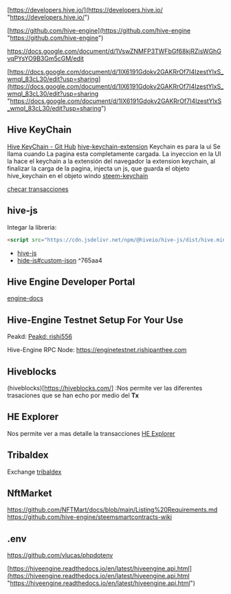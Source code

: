 [https://developers.hive.io/](https://developers.hive.io/ "https://developers.hive.io/")

[https://github.com/hive-engine](https://github.com/hive-engine "https://github.com/hive-engine")

https://docs.google.com/document/d/1VswZNMFP3TWFbGf68kjRZjsWGhGvqPYsYO9B3Gm5cGM/edit

[https://docs.google.com/document/d/1IX6191Gdokv2GAKRrOf7I4IzestYlxS_wmqI_83cL30/edit?usp=sharing](https://docs.google.com/document/d/1IX6191Gdokv2GAKRrOf7I4IzestYlxS_wmqI_83cL30/edit?usp=sharing "https://docs.google.com/document/d/1IX6191Gdokv2GAKRrOf7I4IzestYlxS_wmqI_83cL30/edit?usp=sharing")

## Hive KeyChain
[Hive KeyChain - Git Hub](https://github.com/hive-keychain)
[hive-keychain-extension](https://github.com/hive-keychain/hive-keychain-extension)
Keychain es para la ui
Se llama cuando La pagina esta completamente cargada.
La inyeccion en la UI la hace el keychain a la extensión del navegador
la extension keychain, al finalizar la carga de la pagina, injecta un js, que guarda el objeto hive_keychain en el objeto windo
[steem-keychain](https://github.com/MattyIce/steem-keychain)

[checar transacciones](https://he.dtools.dev/)



## hive-js
Integar la libreria:
```html
<script src="https://cdn.jsdelivr.net/npm/@hiveio/hive-js/dist/hive.min.js"></script>
```
- [hive-js](https://gitlab.syncad.com/hive/hive-js)
- [hide-js#custom-json](https://gitlab.syncad.com/hive/hive-js/tree/master/doc#custom-json) ^765aa4

## Hive Engine Developer Portal
[engine-docs](https://hive-engine.github.io/engine-docs/)

## Hive-Engine Testnet Setup For Your Use

Peakd: [Peakd: rishi556](https://peakd.com/hive-169321/@rishi556/hive-engine-testnet-setup-for-your-use)

Hive-Engine RPC Node:
https://enginetestnet.rishipanthee.com 


## Hiveblocks
(hiveblocks)[https://hiveblocks.com/] :Nos permite ver las diferentes trasaciones que se han echo por medio del **Tx**

## HE Explorer
Nos permite ver a mas detalle la transacciones
[HE Explorer](https://he.dtools.dev/)

## Tribaldex
Exchange 
[tribaldex](https://tribaldex.com/)

## NftMarket
https://github.com/NFTMart/docs/blob/main/Listing%20Requirements.md
https://github.com/hive-engine/steemsmartcontracts-wiki
## .env
https://github.com/vlucas/phpdotenv

[https://hiveengine.readthedocs.io/en/latest/hiveengine.api.html](https://hiveengine.readthedocs.io/en/latest/hiveengine.api.html "https://hiveengine.readthedocs.io/en/latest/hiveengine.api.html")